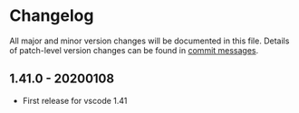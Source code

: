 # Changelog
All major and minor version changes will be documented in this file. Details of
patch-level version changes can be found in [commit messages](../../commits/master).

## 1.41.0 - 20200108
- First release for vscode 1.41
